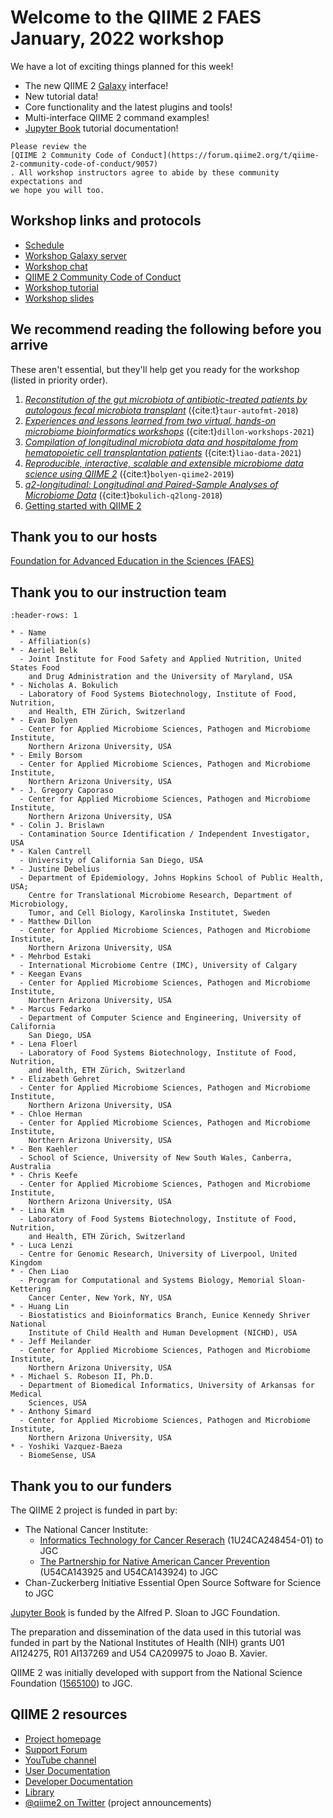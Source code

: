 # Welcome to the QIIME 2 FAES January, 2022 workshop

We have a lot of exciting things planned for this week!

* The new QIIME 2 [Galaxy](https://usegalaxy.org/) interface!
* New tutorial data!
* Core functionality and the latest plugins and tools!
* Multi-interface QIIME 2 command examples!
* [Jupyter Book](https://jupyterbook.org/intro.html) tutorial documentation!

```{admonition} Important!
Please review the
[QIIME 2 Community Code of Conduct](https://forum.qiime2.org/t/qiime-2-community-code-of-conduct/9057)
. All workshop instructors agree to abide by these community expectations and
we hope you will too.
```

## Workshop links and protocols

* [Schedule](https://bit.ly/3IkRQfg)
* [Workshop Galaxy server](https://workshop-server.qiime2.org)
* [Workshop chat](https://workshop-chat.qiime2.org)
* [QIIME 2 Community Code of Conduct](https://forum.qiime2.org/t/qiime-2-community-code-of-conduct/9057)
* [Workshop tutorial](https://bit.ly/342k9A3)
* [Workshop slides](https://bit.ly/3GZaMjt)

## We recommend reading the following before you arrive

These aren't essential, but they'll help get you ready for the workshop (listed
in priority order).

1. [_Reconstitution of the gut microbiota of antibiotic-treated patients by
    autologous fecal microbiota transplant_](
    https://www.ncbi.nlm.nih.gov/pmc/articles/PMC6468978/)
   ({cite:t}`taur-autofmt-2018`)
2. [_Experiences and lessons learned from two virtual, hands-on microbiome
    bioinformatics workshops_](
    https://doi.org/10.1371/journal.pcbi.1009056)
   ({cite:t}`dillon-workshops-2021`)
3. [_Compilation of longitudinal microbiota data and hospitalome from
    hematopoietic cell transplantation patients_](
    https://www.nature.com/articles/s41597-021-00860-8)
   ({cite:t}`liao-data-2021`)
4. [_Reproducible, interactive, scalable and extensible microbiome data science
    using QIIME 2_](https://doi.org/10.1038/s41587-019-0209-9)
   ({cite:t}`bolyen-qiime2-2019`)
5. [_q2-longitudinal: Longitudinal and Paired-Sample Analyses of Microbiome
    Data_](http://dx.doi.org/10.1128/mSystems.00219-18)
   ({cite:t}`bokulich-q2long-2018`)
6. [Getting started with QIIME 2](./010-intro/010-index.md)

## Thank you to our hosts

[Foundation for Advanced Education in the Sciences (FAES)](https://faes.org/)

## Thank you to our instruction team

```{list-table}
:header-rows: 1

* - Name
  - Affiliation(s)
* - Aeriel Belk
  - Joint Institute for Food Safety and Applied Nutrition, United States Food
    and Drug Administration and the University of Maryland, USA
* - Nicholas A. Bokulich
  - Laboratory of Food Systems Biotechnology, Institute of Food, Nutrition,
    and Health, ETH Zürich, Switzerland
* - Evan Bolyen
  - Center for Applied Microbiome Sciences, Pathogen and Microbiome Institute,
    Northern Arizona University, USA
* - Emily Borsom
  - Center for Applied Microbiome Sciences, Pathogen and Microbiome Institute,
    Northern Arizona University, USA
* - J. Gregory Caporaso
  - Center for Applied Microbiome Sciences, Pathogen and Microbiome Institute,
    Northern Arizona University, USA
* - Colin J. Brislawn
  - Contamination Source Identification / Independent Investigator, USA
* - Kalen Cantrell
  - University of California San Diego, USA
* - Justine Debelius
  - Department of Epidemiology, Johns Hopkins School of Public Health, USA;
    Centre for Translational Microbiome Research, Department of Microbiology,
    Tumor, and Cell Biology, Karolinska Institutet, Sweden
* - Matthew Dillon
  - Center for Applied Microbiome Sciences, Pathogen and Microbiome Institute,
    Northern Arizona University, USA
* - Mehrbod Estaki
  - International Microbiome Centre (IMC), University of Calgary
* - Keegan Evans
  - Center for Applied Microbiome Sciences, Pathogen and Microbiome Institute,
    Northern Arizona University, USA
* - Marcus Fedarko
  - Department of Computer Science and Engineering, University of California
    San Diego, USA
* - Lena Floerl
  - Laboratory of Food Systems Biotechnology, Institute of Food, Nutrition,
    and Health, ETH Zürich, Switzerland
* - Elizabeth Gehret
  - Center for Applied Microbiome Sciences, Pathogen and Microbiome Institute,
    Northern Arizona University, USA
* - Chloe Herman
  - Center for Applied Microbiome Sciences, Pathogen and Microbiome Institute,
    Northern Arizona University, USA
* - Ben Kaehler
  - School of Science, University of New South Wales, Canberra, Australia
* - Chris Keefe
  - Center for Applied Microbiome Sciences, Pathogen and Microbiome Institute,
    Northern Arizona University, USA
* - Lina Kim
  - Laboratory of Food Systems Biotechnology, Institute of Food, Nutrition,
    and Health, ETH Zürich, Switzerland
* - Luca Lenzi
  - Centre for Genomic Research, University of Liverpool, United Kingdom
* - Chen Liao
  - Program for Computational and Systems Biology, Memorial Sloan-Kettering
    Cancer Center, New York, NY, USA
* - Huang Lin
  - Biostatistics and Bioinformatics Branch, Eunice Kennedy Shriver National
    Institute of Child Health and Human Development (NICHD), USA
* - Jeff Meilander
  - Center for Applied Microbiome Sciences, Pathogen and Microbiome Institute,
    Northern Arizona University, USA
* - Michael S. Robeson II, Ph.D.
  - Department of Biomedical Informatics, University of Arkansas for Medical
    Sciences, USA
* - Anthony Simard
  - Center for Applied Microbiome Sciences, Pathogen and Microbiome Institute,
    Northern Arizona University, USA
* - Yoshiki Vazquez-Baeza
  - BiomeSense, USA
```

## Thank you to our funders

The QIIME 2 project is funded in part by:
* The National Cancer Institute:
  * [Informatics Technology for Cancer Reserach](https://itcr.cancer.gov/)
    (1U24CA248454-01) to JGC
  * [The Partnership for Native American Cancer
     Prevention](https://in.nau.edu/nacp/) (U54CA143925 and U54CA143924) to JGC
* Chan-Zuckerberg Initiative Essential Open Source Software for Science to JGC

[Jupyter Book](https://jupyterbook.org) is funded by the Alfred P. Sloan to JGC
Foundation.

The preparation and dissemination of the data used in this tutorial was funded
in part by the National Institutes of Health (NIH) grants U01 AI124275, R01
AI137269 and U54 CA209975 to Joao B. Xavier.

QIIME 2 was initially developed with support from the National Science
Foundation
([1565100](https://www.nsf.gov/awardsearch/showAward?AWD_ID=1565100)) to JGC.

## QIIME 2 resources

* [Project homepage](https://qiime2.org)
* [Support Forum](https://forum.qiime2.org)
* [YouTube channel](https://youtube.com/qiime2)
* [User Documentation](https://docs.qiime2.org)
* [Developer Documentation](https://dev.qiime2.org)
* [Library](https://library.qiime2.org)
* [@qiime2 on Twitter](https://twitter.com/qiime2) (project announcements)
